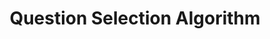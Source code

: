 ---
title: Question Selection Algorithm
redirect_to: https://ucfopen.github.io/Obojobo-Docs/releases/v3.3.2/developers/question_selection_algorithm
---